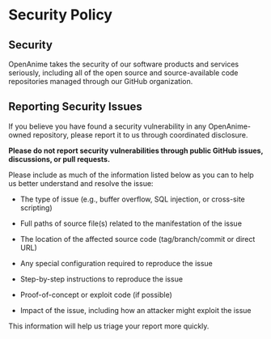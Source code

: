 # Security Policy

## Security

OpenAnime takes the security of our software products and services seriously, including all of the open source and source-available code repositories managed through our GitHub organization.

## Reporting Security Issues

If you believe you have found a security vulnerability in any OpenAnime-owned repository, please report it to us through coordinated disclosure.

**Please do not report security vulnerabilities through public GitHub issues, discussions, or pull requests.**

Please include as much of the information listed below as you can to help us better understand and resolve the issue:

-   The type of issue (e.g., buffer overflow, SQL injection, or cross-site scripting)

-   Full paths of source file(s) related to the manifestation of the issue

-   The location of the affected source code (tag/branch/commit or direct URL)

-   Any special configuration required to reproduce the issue

-   Step-by-step instructions to reproduce the issue

-   Proof-of-concept or exploit code (if possible)

-   Impact of the issue, including how an attacker might exploit the issue

This information will help us triage your report more quickly.
